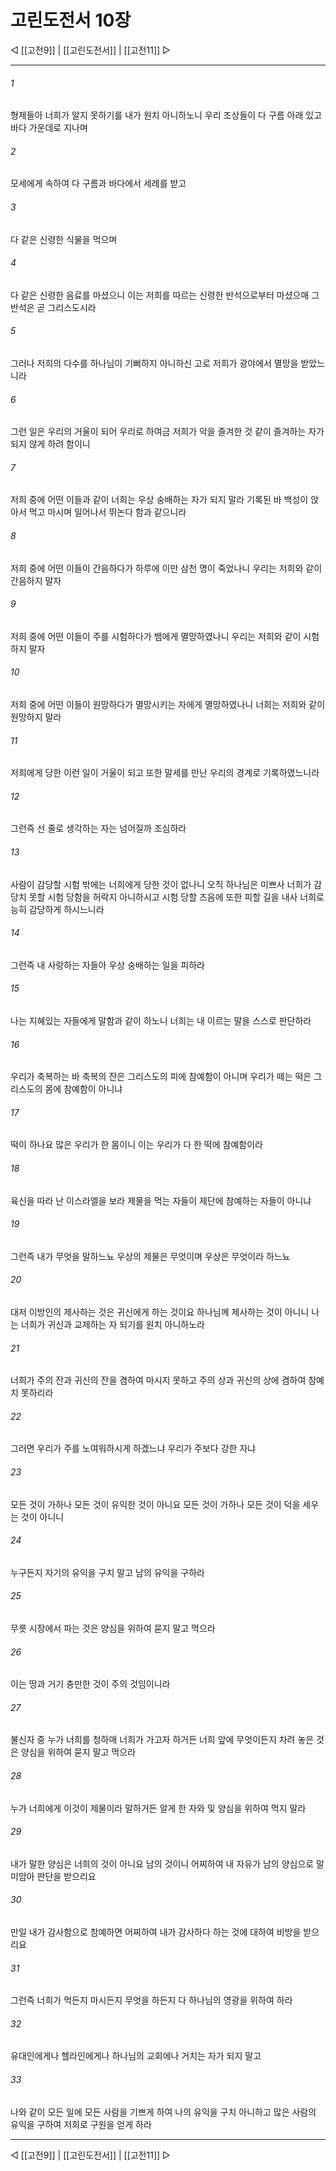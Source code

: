 # 고린도전서 10장

◁ [[고전9]] | [[고린도전서]] | [[고전11]] ▷
***

###### 1
형제들아 너희가 알지 못하기를 내가 원치 아니하노니 우리 조상들이 다 구름 아래 있고 바다 가운데로 지나며

###### 2
모세에게 속하여 다 구름과 바다에서 세례를 받고

###### 3
다 같은 신령한 식물을 먹으며

###### 4
다 같은 신령한 음료를 마셨으니 이는 저희를 따르는 신령한 반석으로부터 마셨으매 그 반석은 곧 그리스도시라

###### 5
그러나 저희의 다수를 하나님이 기뻐하지 아니하신 고로 저희가 광야에서 멸망을 받았느니라

###### 6
그런 일은 우리의 거울이 되어 우리로 하여금 저희가 악을 즐겨한 것 같이 즐겨하는 자가 되지 않게 하려 함이니

###### 7
저희 중에 어떤 이들과 같이 너희는 우상 숭배하는 자가 되지 말라 기록된 바 백성이 앉아서 먹고 마시며 일어나서 뛰논다 함과 같으니라

###### 8
저희 중에 어떤 이들이 간음하다가 하루에 이만 삼천 명이 죽었나니 우리는 저희와 같이 간음하지 말자

###### 9
저희 중에 어떤 이들이 주를 시험하다가 뱀에게 멸망하였나니 우리는 저희와 같이 시험하지 말자

###### 10
저희 중에 어떤 이들이 원망하다가 멸망시키는 자에게 멸망하였나니 너희는 저희와 같이 원망하지 말라

###### 11
저희에게 당한 이런 일이 거울이 되고 또한 말세를 만난 우리의 경계로 기록하였느니라

###### 12
그런즉 선 줄로 생각하는 자는 넘어질까 조심하라

###### 13
사람이 감당할 시험 밖에는 너희에게 당한 것이 없나니 오직 하나님은 미쁘사 너희가 감당치 못할 시험 당함을 허락지 아니하시고 시험 당할 즈음에 또한 피할 길을 내사 너희로 능히 감당하게 하시느니라

###### 14
그런즉 내 사랑하는 자들아 우상 숭배하는 일을 피하라

###### 15
나는 지혜있는 자들에게 말함과 같이 하노니 너희는 내 이르는 말을 스스로 판단하라

###### 16
우리가 축복하는 바 축복의 잔은 그리스도의 피에 참예함이 아니며 우리가 떼는 떡은 그리스도의 몸에 참예함이 아니냐

###### 17
떡이 하나요 많은 우리가 한 몸이니 이는 우리가 다 한 떡에 참예함이라

###### 18
육신을 따라 난 이스라엘을 보라 제물을 먹는 자들이 제단에 참예하는 자들이 아니냐

###### 19
그런즉 내가 무엇을 말하느뇨 우상의 제물은 무엇이며 우상은 무엇이라 하느뇨

###### 20
대저 이방인의 제사하는 것은 귀신에게 하는 것이요 하나님께 제사하는 것이 아니니 나는 너희가 귀신과 교제하는 자 되기를 원치 아니하노라

###### 21
너희가 주의 잔과 귀신의 잔을 겸하여 마시지 못하고 주의 상과 귀신의 상에 겸하여 참예치 못하리라

###### 22
그러면 우리가 주를 노여워하시게 하겠느냐 우리가 주보다 강한 자냐

###### 23
모든 것이 가하나 모든 것이 유익한 것이 아니요 모든 것이 가하나 모든 것이 덕을 세우는 것이 아니니

###### 24
누구든지 자기의 유익을 구치 말고 남의 유익을 구하라

###### 25
무릇 시장에서 파는 것은 양심을 위하여 묻지 말고 먹으라

###### 26
이는 땅과 거기 충만한 것이 주의 것임이니라

###### 27
불신자 중 누가 너희를 청하매 너희가 가고자 하거든 너희 앞에 무엇이든지 차려 놓은 것은 양심을 위하여 묻지 말고 먹으라

###### 28
누가 너희에게 이것이 제물이라 말하거든 알게 한 자와 및 양심을 위하여 먹지 말라

###### 29
내가 말한 양심은 너희의 것이 아니요 남의 것이니 어찌하여 내 자유가 남의 양심으로 말미암아 판단을 받으리요

###### 30
만일 내가 감사함으로 참예하면 어찌하여 내가 감사하다 하는 것에 대하여 비방을 받으리요

###### 31
그런즉 너희가 먹든지 마시든지 무엇을 하든지 다 하나님의 영광을 위하여 하라

###### 32
유대인에게나 헬라인에게나 하나님의 교회에나 거치는 자가 되지 말고

###### 33
나와 같이 모든 일에 모든 사람을 기쁘게 하여 나의 유익을 구치 아니하고 많은 사람의 유익을 구하여 저희로 구원을 얻게 하라

***
◁ [[고전9]] | [[고린도전서]] | [[고전11]] ▷